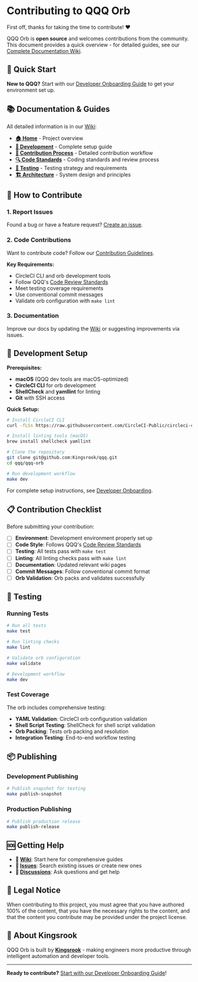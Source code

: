 # Contributing to QQQ Orb

First off, thanks for taking the time to contribute! ❤️

QQQ Orb is **open source** and welcomes contributions from the community. This document provides a quick overview - for detailed guides, see our [Complete Documentation Wiki](https://github.com/Kingsrook/qqq/wiki).

## 🚀 Quick Start

**New to QQQ?** Start with our [Developer Onboarding Guide](https://github.com/Kingsrook/qqq/wiki/Developer-Onboarding) to get your environment set up.

## 📚 Documentation & Guides

All detailed information is in our [Wiki](https://github.com/Kingsrook/qqq/wiki):

- **[🏠 Home](https://github.com/Kingsrook/qqq/wiki/Home)** - Project overview
- **[🔧 Development](https://github.com/Kingsrook/qqq/wiki/Developer-Onboarding)** - Complete setup guide
- **[📝 Contribution Process](https://github.com/Kingsrook/qqq/wiki/Contribution-Guidelines)** - Detailed contribution workflow
- **[🔍 Code Standards](https://github.com/Kingsrook/qqq/wiki/Code-Review-Standards)** - Coding standards and review process
- **[🧪 Testing](https://github.com/Kingsrook/qqq/wiki/Testing)** - Testing strategy and requirements
- **[🏗️ Architecture](https://github.com/Kingsrook/qqq/wiki/High-Level-Architecture)** - System design and principles

## 🤝 How to Contribute

### **1. Report Issues**
Found a bug or have a feature request? [Create an issue](https://github.com/Kingsrook/qqq/issues).

### **2. Code Contributions**
Want to contribute code? Follow our [Contribution Guidelines](https://github.com/Kingsrook/qqq/wiki/Contribution-Guidelines).

**Key Requirements:**
- CircleCI CLI and orb development tools
- Follow QQQ's [Code Review Standards](https://github.com/Kingsrook/qqq/wiki/Code-Review-Standards)
- Meet testing coverage requirements
- Use conventional commit messages
- Validate orb configuration with `make lint`

### **3. Documentation**
Improve our docs by updating the [Wiki](https://github.com/Kingsrook/qqq/wiki) or suggesting improvements via issues.

## 🔧 Development Setup

**Prerequisites:**
- **macOS** (QQQ dev tools are macOS-optimized)
- **CircleCI CLI** for orb development
- **ShellCheck** and **yamllint** for linting
- **Git** with SSH access

**Quick Setup:**
```bash
# Install CircleCI CLI
curl -fLSs https://raw.githubusercontent.com/CircleCI-Public/circleci-cli/main/install.sh | sudo bash

# Install linting tools (macOS)
brew install shellcheck yamllint

# Clone the repository
git clone git@github.com:Kingsrook/qqq.git
cd qqq/qqq-orb

# Run development workflow
make dev
```

For complete setup instructions, see [Developer Onboarding](https://github.com/Kingsrook/qqq/wiki/Developer-Onboarding).

## 📋 Contribution Checklist

Before submitting your contribution:

- [ ] **Environment**: Development environment properly set up
- [ ] **Code Style**: Follows QQQ's [Code Review Standards](https://github.com/Kingsrook/qqq/wiki/Code-Review-Standards)
- [ ] **Testing**: All tests pass with `make test`
- [ ] **Linting**: All linting checks pass with `make lint`
- [ ] **Documentation**: Updated relevant wiki pages
- [ ] **Commit Messages**: Follow conventional commit format
- [ ] **Orb Validation**: Orb packs and validates successfully

## 🧪 Testing

### Running Tests

```bash
# Run all tests
make test

# Run linting checks
make lint

# Validate orb configuration
make validate

# Development workflow
make dev
```

### Test Coverage

The orb includes comprehensive testing:
- **YAML Validation**: CircleCI orb configuration validation
- **Shell Script Testing**: ShellCheck for shell script validation
- **Orb Packing**: Tests orb packing and resolution
- **Integration Testing**: End-to-end workflow testing

## 📦 Publishing

### Development Publishing

```bash
# Publish snapshot for testing
make publish-snapshot
```

### Production Publishing

```bash
# Publish production release
make publish-release
```

## 🆘 Getting Help

- **📖 [Wiki](https://github.com/Kingsrook/qqq/wiki)**: Start here for comprehensive guides
- **🐛 [Issues](https://github.com/Kingsrook/qqq/issues)**: Search existing issues or create new ones
- **💬 [Discussions](https://github.com/Kingsrook/qqq/discussions)**: Ask questions and get help

## 📄 Legal Notice

When contributing to this project, you must agree that you have authored 100% of the content, that you have the necessary rights to the content, and that the content you contribute may be provided under the project license.

## 🏢 About Kingsrook

QQQ Orb is built by **[Kingsrook](https://qrun.io)** - making engineers more productive through intelligent automation and developer tools.

---

**Ready to contribute?** [Start with our Developer Onboarding Guide](https://github.com/Kingsrook/qqq/wiki/Developer-Onboarding)!